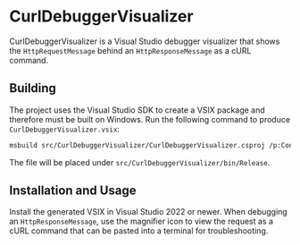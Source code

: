 # CurlDebuggerVisualizer

CurlDebuggerVisualizer is a Visual Studio debugger visualizer that shows the `HttpRequestMessage` behind an `HttpResponseMessage` as a cURL command.

## Building

The project uses the Visual Studio SDK to create a VSIX package and therefore must be built on Windows. Run the following command to produce `CurlDebuggerVisualizer.vsix`:

```bash
msbuild src/CurlDebuggerVisualizer/CurlDebuggerVisualizer.csproj /p:Configuration=Release
```

The file will be placed under `src/CurlDebuggerVisualizer/bin/Release`.

## Installation and Usage

Install the generated VSIX in Visual Studio 2022 or newer. When debugging an `HttpResponseMessage`, use the magnifier icon to view the request as a cURL command that can be pasted into a terminal for troubleshooting.
